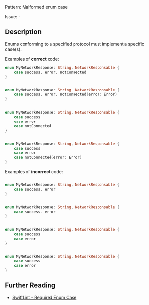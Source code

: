 Pattern: Malformed enum case

Issue: -

## Description

Enums conforming to a specified protocol must implement a specific case(s).

Examples of **correct** code:
```swift
enum MyNetworkResponse: String, NetworkResponsable {
    case success, error, notConnected 
}


enum MyNetworkResponse: String, NetworkResponsable {
    case success, error, notConnected(error: Error) 
}


enum MyNetworkResponse: String, NetworkResponsable {
    case success
    case error
    case notConnected
}


enum MyNetworkResponse: String, NetworkResponsable {
    case success
    case error
    case notConnected(error: Error)
}

```
Examples of **incorrect** code:
```swift

enum MyNetworkResponse: String, NetworkResponsable {
    case success, error 
}


enum MyNetworkResponse: String, NetworkResponsable {
    case success, error 
}


enum MyNetworkResponse: String, NetworkResponsable {
    case success
    case error
}


enum MyNetworkResponse: String, NetworkResponsable {
    case success
    case error
}

```

## Further Reading

* [SwiftLint - Required Enum Case](https://github.com/realm/SwiftLint/blob/master/Rules.md#required-enum-case)